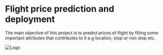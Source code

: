 
# Flight price prediction and deployment

The main objective of this project is to predict prices of flight by filling some important attributes that contributes to it e.g location, stop or non stop etc.


![Logo](https://images.pexels.com/photos/62623/wing-plane-flying-airplane-62623.jpeg?auto=compress&cs=tinysrgb&w=600.png)

